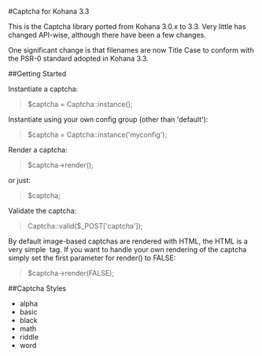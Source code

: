 #Captcha for Kohana 3.3

This is the Captcha library ported from Kohana 3.0.x to 3.3. Very little has changed API-wise, although there have been a few changes.

One significant change is that filenames are now Title Case to conform with the PSR-0 standard adopted in Kohana 3.3.

##Getting Started

Instantiate a captcha:

> $captcha = Captcha::instance();

Instantiate using your own config group (other than 'default'):

> $captcha = Captcha::instance('myconfig');

Render a captcha:

> $captcha->render();

or just:

> $captcha;

Validate the captcha:

> Captcha::valid($_POST['captcha']);

By default image-based captchas are rendered with HTML, the HTML is a very simple <img> tag. If you want to handle your own rendering of the captcha simply set the first parameter for render() to FALSE:

> $captcha->render(FALSE);

##Captcha Styles

* alpha
* basic
* black
* math
* riddle
* word
